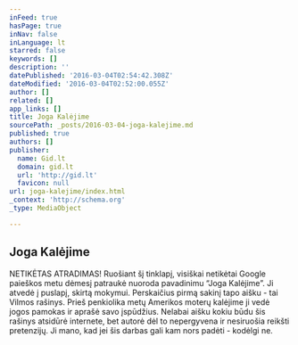```yaml
---
inFeed: true
hasPage: true
inNav: false
inLanguage: lt
starred: false
keywords: []
description: ''
datePublished: '2016-03-04T02:54:42.308Z'
dateModified: '2016-03-04T02:52:00.055Z'
author: []
related: []
app_links: []
title: Joga Kalėjime
sourcePath: _posts/2016-03-04-joga-kalejime.md
published: true
authors: []
publisher:
  name: Gid.lt
  domain: gid.lt
  url: 'http://gid.lt'
  favicon: null
url: joga-kalejime/index.html
_context: 'http://schema.org'
_type: MediaObject

---
```

<article style=""><h1>Joga Kalėjime </h1><p>NETIKĖTAS ATRADIMAS! Ruošiant šį tinklapį, visiškai netikėtai Google paieškos metu dėmesį patraukė nuoroda pavadinimu “Joga Kalėjime”. Ji atvedė į puslapį, skirtą mokymui. Perskaičius pirmą sakinį tapo aišku - tai Vilmos rašinys. Prieš penkiolika metų Amerikos moterų kalėjime ji vedė jogos pamokas ir aprašė savo įspūdžius. Nelabai aišku kokiu būdu šis rašinys atsidūrė internete, bet autorė dėl to nepergyvena ir nesiruošia reikšti pretenzijų. Ji mano, kad jei šis darbas gali kam nors padėti - kodėlgi ne.</p></article>